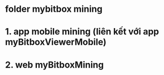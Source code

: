 # folder mybitbox mining
#   1. app mobile mining (liên kết với app myBitboxViewerMobile)
#   2. web myBitboxMining 
